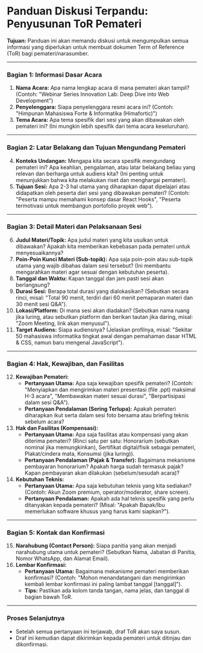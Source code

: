 # Panduan Diskusi Terpandu: Penyusunan ToR Pemateri

**Tujuan:** Panduan ini akan memandu diskusi untuk mengumpulkan semua informasi yang diperlukan untuk membuat dokumen Term of Reference (ToR) bagi pemateri/narasumber.

---

### Bagian 1: Informasi Dasar Acara

1.  **Nama Acara:** Apa nama lengkap acara di mana pemateri akan tampil? (Contoh: "Webinar Series Innovation Lab: Deep Dive into Web Development")
2.  **Penyelenggara:** Siapa penyelenggara resmi acara ini? (Contoh: "Himpunan Mahasiswa Forte & Informatika (Himafortic)")
3.  **Tema Acara:** Apa tema spesifik dari sesi yang akan dibawakan oleh pemateri ini? (Ini mungkin lebih spesifik dari tema acara keseluruhan).

---

### Bagian 2: Latar Belakang dan Tujuan Mengundang Pemateri

4.  **Konteks Undangan:** Mengapa kita secara spesifik mengundang pemateri ini? Apa keahlian, pengalaman, atau latar belakang beliau yang relevan dan berharga untuk audiens kita? (Ini penting untuk menunjukkan bahwa kita melakukan riset dan menghargai pemateri).
5.  **Tujuan Sesi:** Apa 2-3 hal utama yang diharapkan dapat dipelajari atau didapatkan oleh peserta dari sesi yang dibawakan pemateri? (Contoh: "Peserta mampu memahami konsep dasar React Hooks", "Peserta termotivasi untuk membangun portofolio proyek web").

---

### Bagian 3: Detail Materi dan Pelaksanaan Sesi

6.  **Judul Materi/Topik:** Apa judul materi yang kita usulkan untuk dibawakan? Apakah kita memberikan kebebasan pada pemateri untuk menyesuaikannya?
7.  **Poin-Poin Kunci Materi (Sub-topik):** Apa saja poin-poin atau sub-topik utama yang wajib dibahas dalam sesi tersebut? (Ini membantu mengarahkan materi agar sesuai dengan kebutuhan peserta).
8.  **Tanggal dan Waktu:** Kapan tanggal dan jam pasti sesi akan berlangsung?
9.  **Durasi Sesi:** Berapa total durasi yang dialokasikan? (Sebutkan secara rinci, misal: "Total 90 menit, terdiri dari 60 menit pemaparan materi dan 30 menit sesi Q&A").
10. **Lokasi/Platform:** Di mana sesi akan diadakan? (Sebutkan nama ruang jika luring, atau sebutkan platform dan berikan tautan jika daring, misal: "Zoom Meeting, link akan menyusul").
11. **Target Audiens:** Siapa audiensnya? (Jelaskan profilnya, misal: "Sekitar 50 mahasiswa informatika tingkat awal dengan pemahaman dasar HTML & CSS, namun baru mengenal JavaScript").

---

### Bagian 4: Hak, Kewajiban, dan Fasilitas

12. **Kewajiban Pemateri:**
    *   **Pertanyaan Utama:** Apa saja kewajiban spesifik pemateri? (Contoh: "Menyiapkan dan mengirimkan materi presentasi (file .ppt) maksimal H-3 acara", "Membawakan materi sesuai durasi", "Berpartisipasi dalam sesi Q&A").
    *   **Pertanyaan Pendalaman (Sering Terlupa):** Apakah pemateri diharapkan ikut serta dalam sesi foto bersama atau briefing teknis sebelum acara?
13. **Hak dan Fasilitas (Kompensasi):**
    *   **Pertanyaan Utama:** Apa saja fasilitas atau kompensasi yang akan diterima pemateri? (Rinci satu per satu: Honorarium (sebutkan nominal jika memungkinkan), Sertifikat digital/fisik sebagai pemateri, Plakat/cindera mata, Konsumsi (jika luring)).
    *   **Pertanyaan Pendalaman (Pajak & Transfer):** Bagaimana mekanisme pembayaran honorarium? Apakah harga sudah termasuk pajak? Kapan pembayaran akan dilakukan (sebelum/sesudah acara)?
14. **Kebutuhan Teknis:**
    *   **Pertanyaan Utama:** Apa saja kebutuhan teknis yang kita sediakan? (Contoh: Akun Zoom premium, operator/moderator, share screen).
    *   **Pertanyaan Pendalaman:** Apakah ada hal teknis spesifik yang perlu ditanyakan kepada pemateri? (Misal: "Apakah Bapak/Ibu memerlukan software khusus yang harus kami siapkan?").

---

### Bagian 5: Kontak dan Konfirmasi

15. **Narahubung (Contact Person):** Siapa panitia yang akan menjadi narahubung utama untuk pemateri? (Sebutkan Nama, Jabatan di Panitia, Nomor WhatsApp, dan Alamat Email).
16. **Lembar Konfirmasi:**
    *   **Pertanyaan Utama:** Bagaimana mekanisme pemateri memberikan konfirmasi? (Contoh: "Mohon menandatangani dan mengirimkan kembali lembar konfirmasi ini paling lambat tanggal [tanggal]").
    *   **Tips:** Pastikan ada kolom tanda tangan, nama jelas, dan tanggal di bagian bawah ToR.

---

### Proses Selanjutnya

- Setelah semua pertanyaan ini terjawab, draf ToR akan saya susun.
- Draf ini kemudian dapat dikirimkan kepada pemateri untuk ditinjau dan dikonfirmasi.
